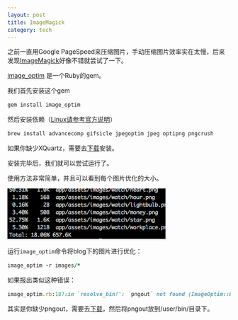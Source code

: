 ```yaml
---
layout: post
title: ImageMagick
category: tech
---
```

之前一直用Google PageSpeed来压缩图片，手动压缩图片效率实在太慢，后来发现[ImageMagick](http://hooopo.writings.io/articles/5-generate-progressive-jpeg-with-carrierwave-and-mini-magick)好像不错就尝试了一下。

[image_optim](https://github.com/toy/image_optim) 是一个Ruby的gem。

我们首先安装这个gem

```ruby
gem install image_optim
```

然后安装依赖（[Linux请参考官方说明](https://github.com/toy/image_optim)）

```ruby
brew install advancecomp gifsicle jpegoptim jpeg optipng pngcrush
```

如果你缺少XQuartz，需要去[下载](http://xquartz.macosforge.org/landing/)安装。

安装完毕后，我们就可以尝试运行了。

使用方法非常简单，并且可以看到每个图片优化的大小。

<img src="/images/2013/07/20130723-1.png" />

运行`image_optim`命令将blog下的图片进行优化：

```ruby
image_optim -r images/*
```

如果报出类似这种错误：

```ruby
image_optim.rb:187:in `resolve_bin!': `pngout` not found (ImageOptim::BinNotFoundError)
```

其实是你缺少pngout，需要去[下载](http://www.jonof.id.au/kenutils)，然后将pngout放到/user/bin/目录下。
